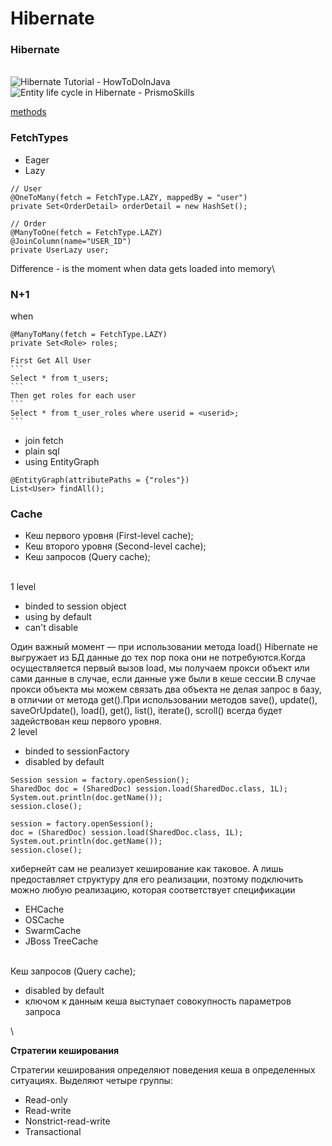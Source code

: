 # Hibernate

### Hibernate

\
![Hibernate Tutorial - HowToDoInJava](https://howtodoinjava.com/wp-content/uploads/2013/02/Hibernate-Architecture.png)\
![Entity life cycle in Hibernate - PrismoSkills](https://prismoskills.appspot.com/lessons/Hibernate/imgs/entity\_life\_cycle.png)

[methods](https://docs.jboss.org/hibernate/orm/3.5/javadocs/org/hibernate/Session.html)



### FetchTypes

* Eager
* Lazy



```
// User
@OneToMany(fetch = FetchType.LAZY, mappedBy = "user")
private Set<OrderDetail> orderDetail = new HashSet();

// Order
@ManyToOne(fetch = FetchType.LAZY)
@JoinColumn(name="USER_ID")
private UserLazy user;
```

Difference - is the moment when data gets loaded into memory\


### N+1

when

````
@ManyToMany(fetch = FetchType.LAZY)                    
private Set<Role> roles;

First Get All User
```
Select * from t_users;
```
Then get roles for each user
```
Select * from t_user_roles where userid = <userid>;
```
````

* join fetch
* plain sql
* using EntityGraph

```
@EntityGraph(attributePaths = {"roles"})                      
List<User> findAll();
```





### Cache

* Кеш первого уровня (First-level cache);
* Кеш второго уровня (Second-level cache);
* Кеш запросов (Query cache);

\
1 level

* binded to session object
* using by default
* can't disable

Один важный момент — при использовании метода load() Hibernate не выгружает из БД данные до тех пор пока они не потребуются.Когда осуществляется первый вызов load, мы получаем прокси объект или сами данные в случае, если данные уже были в кеше сессии.В случае прокси объекта мы можем связать два объекта не делая запрос в базу, в отличии от метода get().При использовании методов save(), update(), saveOrUpdate(), load(), get(), list(), iterate(), scroll() всегда будет задействован кеш первого уровня.\
2 level

* binded to sessionFactory
* disabled by default

```
Session session = factory.openSession();
SharedDoc doc = (SharedDoc) session.load(SharedDoc.class, 1L);
System.out.println(doc.getName());
session.close();

session = factory.openSession();
doc = (SharedDoc) session.load(SharedDoc.class, 1L);   
System.out.println(doc.getName());       
session.close(); 
```



хибернейт сам не реализует кеширование как таковое. А лишь предоставляет структуру для его реализации, поэтому подключить можно любую реализацию, которая соответствует спецификации

* EHCache
* OSCache
* SwarmCache
* JBoss TreeCache

\
Кеш запросов (Query cache);

* disabled by default
* ключом к данным кеша выступает совокупность параметров запроса

\


**Стратегии кеширования**

Стратегии кеширования определяют поведения кеша в определенных ситуациях. Выделяют четыре группы:

* Read-only
* Read-write
* Nonstrict-read-write
* Transactional
